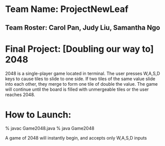 # Team Name: ProjectNewLeaf
## Team Roster: Carol Pan, Judy Liu, Samantha Ngo


# Final Project: [Doubling our way to] 2048

2048 is a single-player game located in terminal. The user presses W,A,S,D keys to cause tiles to slide to one side. If two tiles of the same value slide into each other, they merge to form one tile of double the value. The game will continue until the board is filled with unmergeable tiles or the user reaches 2048.


# How to Launch:

% javac Game2048.java
% java Game2048

A game of 2048 will instantly begin, and accepts only W,A,S,D inputs
